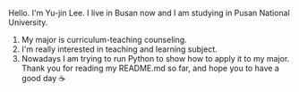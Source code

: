 Hello. I'm Yu-jin Lee. I live in Busan now and I am studying in Pusan National University.
1. My major is curriculum-teaching counseling.
2. I'm really interested in teaching and learning subject.
3. Nowadays I am trying to run Python to show how to apply it to my major.
Thank you for reading my README.md so far, and hope you to have a good day ☕️
